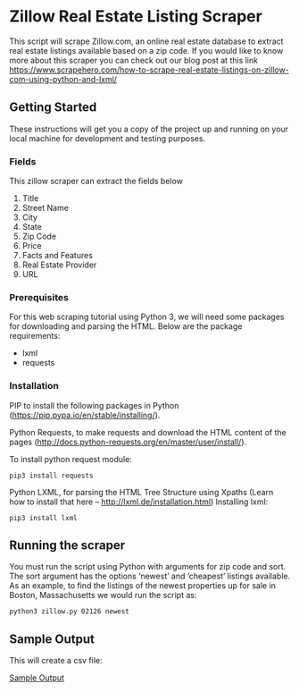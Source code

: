 # Zillow Real Estate Listing Scraper

This script will scrape Zillow.com, an online real estate database to extract real estate listings available based on a zip code. If you would like to know more about this scraper you can check out our blog post at this link https://www.scrapehero.com/how-to-scrape-real-estate-listings-on-zillow-com-using-python-and-lxml/

## Getting Started

These instructions will get you a copy of the project up and running on your local machine for development and testing purposes.

### Fields 

This zillow scraper can extract the fields below

1. Title
2. Street Name
3. City
4. State
5. Zip Code
6. Price
7. Facts and Features
8. Real Estate Provider
9. URL

### Prerequisites

For this web scraping tutorial using Python 3, we will need some packages for downloading and parsing the HTML. 
Below are the package requirements:

 - lxml
 - requests

### Installation

PIP to install the following packages in Python (https://pip.pypa.io/en/stable/installing/).

Python Requests, to make requests and download the HTML content of the pages (http://docs.python-requests.org/en/master/user/install/).

To install python request module:

```
pip3 install requests
```

Python LXML, for parsing the HTML Tree Structure using Xpaths (Learn how to install that here – http://lxml.de/installation.html)
Installing lxml:

```
pip3 install lxml
```


## Running the scraper
You must run the script using Python with arguments for zip code and sort. The sort argument has the options ‘newest’ and ‘cheapest’
listings available. As an example, to find the listings of the newest properties up for sale in Boston, Massachusetts we would run the 
script as:

```
python3 zillow.py 02126 newest
```
## Sample Output

This will create a csv file:

[Sample Output](https://raw.githubusercontent.com/Edelweiss35/zillow_data_scrapping/master/properties-02126.csv)
 
 
